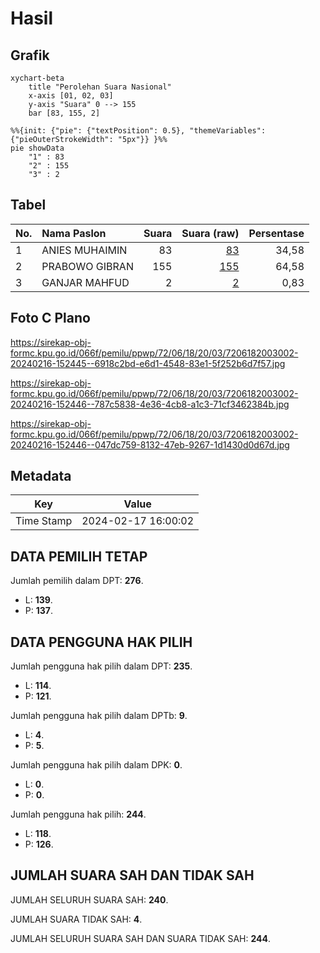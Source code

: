 # Hasil

## Grafik

```mermaid
xychart-beta
    title "Perolehan Suara Nasional"
    x-axis [01, 02, 03]
    y-axis "Suara" 0 --> 155
    bar [83, 155, 2]
```

```mermaid
%%{init: {"pie": {"textPosition": 0.5}, "themeVariables": {"pieOuterStrokeWidth": "5px"}} }%%
pie showData
    "1" : 83
    "2" : 155
    "3" : 2
```

## Tabel

| No. | Nama Paslon    | Suara | Suara (raw) | Persentase |
|:--- |:-------------- | -----:| -----------:| ----------:|
| 1   | ANIES MUHAIMIN | 83    | [83][p-1]   | 34,58      |
| 2   | PRABOWO GIBRAN | 155   | [155][p-2]  | 64,58      |
| 3   | GANJAR MAHFUD  | 2     | [2][p-3]    | 0,83       |


[p-1]: https://github.com/gigit-pemilu/pemilu-2024/blob/main/pilpres/hitung-suara/sub/72-sulawesi-tengah/sub/06-morowali/sub/18-bungku-timur/sub/2003-bahomoahi/sub/002-tps/sub/paslon-1.txt
[p-2]: https://github.com/gigit-pemilu/pemilu-2024/blob/main/pilpres/hitung-suara/sub/72-sulawesi-tengah/sub/06-morowali/sub/18-bungku-timur/sub/2003-bahomoahi/sub/002-tps/sub/paslon-2.txt
[p-3]: https://github.com/gigit-pemilu/pemilu-2024/blob/main/pilpres/hitung-suara/sub/72-sulawesi-tengah/sub/06-morowali/sub/18-bungku-timur/sub/2003-bahomoahi/sub/002-tps/sub/paslon-3.txt

## Foto C Plano

https://sirekap-obj-formc.kpu.go.id/066f/pemilu/ppwp/72/06/18/20/03/7206182003002-20240216-152445--6918c2bd-e6d1-4548-83e1-5f252b6d7f57.jpg

https://sirekap-obj-formc.kpu.go.id/066f/pemilu/ppwp/72/06/18/20/03/7206182003002-20240216-152446--787c5838-4e36-4cb8-a1c3-71cf3462384b.jpg

https://sirekap-obj-formc.kpu.go.id/066f/pemilu/ppwp/72/06/18/20/03/7206182003002-20240216-152446--047dc759-8132-47eb-9267-1d1430d0d67d.jpg


## Metadata

| Key        | Value               |
| ---------- | ------------------- |
| Time Stamp | 2024-02-17 16:00:02 |


## DATA PEMILIH TETAP

Jumlah pemilih dalam DPT: **276**.
 * L: **139**.
 * P: **137**.

## DATA PENGGUNA HAK PILIH

Jumlah pengguna hak pilih dalam DPT: **235**.
 * L: **114**.
 * P: **121**.

Jumlah pengguna hak pilih dalam DPTb: **9**.
 * L: **4**.
 * P: **5**.

Jumlah pengguna hak pilih dalam DPK: **0**.
 * L: **0**.
 * P: **0**.

Jumlah pengguna hak pilih: **244**.
 * L: **118**.
 * P: **126**.

## JUMLAH SUARA SAH DAN TIDAK SAH

JUMLAH SELURUH SUARA SAH: **240**.

JUMLAH SUARA TIDAK SAH: **4**.

JUMLAH SELURUH SUARA SAH DAN SUARA TIDAK SAH: **244**.


